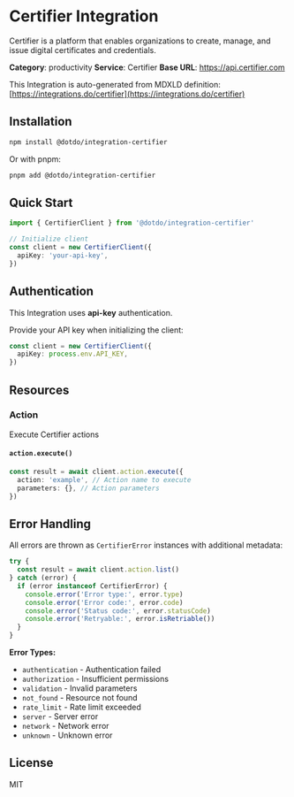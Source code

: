 # Certifier Integration

Certifier is a platform that enables organizations to create, manage, and issue digital certificates and credentials.

**Category**: productivity
**Service**: Certifier
**Base URL**: https://api.certifier.com

This Integration is auto-generated from MDXLD definition: [https://integrations.do/certifier](https://integrations.do/certifier)

## Installation

```bash
npm install @dotdo/integration-certifier
```

Or with pnpm:

```bash
pnpm add @dotdo/integration-certifier
```

## Quick Start

```typescript
import { CertifierClient } from '@dotdo/integration-certifier'

// Initialize client
const client = new CertifierClient({
  apiKey: 'your-api-key',
})
```

## Authentication

This Integration uses **api-key** authentication.

Provide your API key when initializing the client:

```typescript
const client = new CertifierClient({
  apiKey: process.env.API_KEY,
})
```

## Resources

### Action

Execute Certifier actions

#### `action.execute()`

```typescript
const result = await client.action.execute({
  action: 'example', // Action name to execute
  parameters: {}, // Action parameters
})
```

## Error Handling

All errors are thrown as `CertifierError` instances with additional metadata:

```typescript
try {
  const result = await client.action.list()
} catch (error) {
  if (error instanceof CertifierError) {
    console.error('Error type:', error.type)
    console.error('Error code:', error.code)
    console.error('Status code:', error.statusCode)
    console.error('Retryable:', error.isRetriable())
  }
}
```

**Error Types:**

- `authentication` - Authentication failed
- `authorization` - Insufficient permissions
- `validation` - Invalid parameters
- `not_found` - Resource not found
- `rate_limit` - Rate limit exceeded
- `server` - Server error
- `network` - Network error
- `unknown` - Unknown error

## License

MIT
